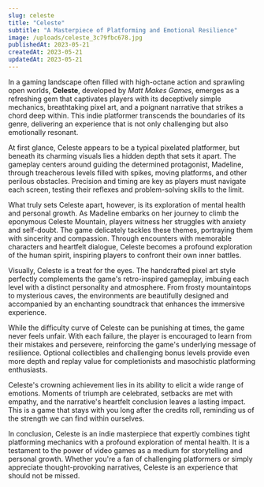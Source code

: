 ```yaml
---
slug: celeste
title: "Celeste"
subtitle: "A Masterpiece of Platforming and Emotional Resilience"
image: /uploads/celeste_3c79fbc678.jpg
publishedAt: 2023-05-21
createdAt: 2023-05-21
updatedAt: 2023-05-21
---
```


In a gaming landscape often filled with high-octane action and sprawling open worlds, __Celeste__, developed by _Matt Makes Games_, emerges as a refreshing gem that captivates players with its deceptively simple mechanics, breathtaking pixel art, and a poignant narrative that strikes a chord deep within. This indie platformer transcends the boundaries of its genre, delivering an experience that is not only challenging but also emotionally resonant.

At first glance, Celeste appears to be a typical pixelated platformer, but beneath its charming visuals lies a hidden depth that sets it apart. The gameplay centers around guiding the determined protagonist, Madeline, through treacherous levels filled with spikes, moving platforms, and other perilous obstacles. Precision and timing are key as players must navigate each screen, testing their reflexes and problem-solving skills to the limit.

What truly sets Celeste apart, however, is its exploration of mental health and personal growth. As Madeline embarks on her journey to climb the eponymous Celeste Mountain, players witness her struggles with anxiety and self-doubt. The game delicately tackles these themes, portraying them with sincerity and compassion. Through encounters with memorable characters and heartfelt dialogue, Celeste becomes a profound exploration of the human spirit, inspiring players to confront their own inner battles.

Visually, Celeste is a treat for the eyes. The handcrafted pixel art style perfectly complements the game's retro-inspired gameplay, imbuing each level with a distinct personality and atmosphere. From frosty mountaintops to mysterious caves, the environments are beautifully designed and accompanied by an enchanting soundtrack that enhances the immersive experience.

While the difficulty curve of Celeste can be punishing at times, the game never feels unfair. With each failure, the player is encouraged to learn from their mistakes and persevere, reinforcing the game's underlying message of resilience. Optional collectibles and challenging bonus levels provide even more depth and replay value for completionists and masochistic platforming enthusiasts.

Celeste's crowning achievement lies in its ability to elicit a wide range of emotions. Moments of triumph are celebrated, setbacks are met with empathy, and the narrative's heartfelt conclusion leaves a lasting impact. This is a game that stays with you long after the credits roll, reminding us of the strength we can find within ourselves.

In conclusion, Celeste is an indie masterpiece that expertly combines tight platforming mechanics with a profound exploration of mental health. It is a testament to the power of video games as a medium for storytelling and personal growth. Whether you're a fan of challenging platformers or simply appreciate thought-provoking narratives, Celeste is an experience that should not be missed.